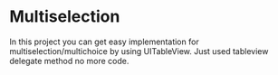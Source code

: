 # Multiselection
In this project you can get easy implementation for multiselection/multichoice by using UITableView.
Just used tableview delegate method no more code.
